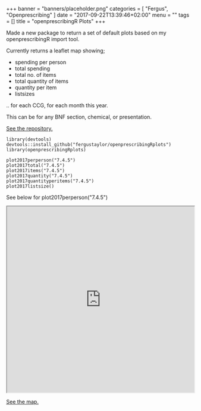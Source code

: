 +++
banner = "banners/placeholder.png"
categories = [
  "Fergus",
  "Openprescribing"
]
date = "2017-09-22T13:39:46+02:00"
menu = ""
tags = []
title = "openprescribingR Plots"
+++

Made a new package to return a set of default plots based on my openprescribingR import tool.

Currently returns a leaflet map showing; 

* spending per person
* total spending
* total no. of items
* total quantity of items
* quantity per item
* listsizes

.. for each CCG, for each month this year.

This can be for any BNF section, chemical, or presentation.

[See the repository.](https://github.com/fergustaylor/openprescribingRplots)

```{r}
library(devtools)
devtools::install_github("fergustaylor/openprescribingRplots")
library(openprescribingRplots)

plot2017perperson("7.4.5")
plot2017total("7.4.5")
plot2017items("7.4.5")
plot2017quantity("7.4.5")
plot2017quantityperitems("7.4.5")
plot2017listsize()
```

See below for plot2017perperson("7.4.5")

<iframe src="https://fergustaylor.github.io/blogimages/post7map/" width="100%" height="500px" >
</iframe>

[See the map.](https://fergustaylor.github.io/blogimages/post7map)
